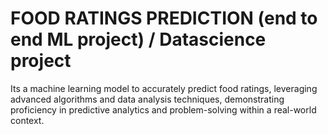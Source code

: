 # FOOD RATINGS PREDICTION (end to end ML project) / Datascience project

Its a machine learning model to accurately predict food ratings, leveraging advanced algorithms 
and data analysis techniques, demonstrating proficiency in predictive analytics and problem-solving 
within a real-world context. 

